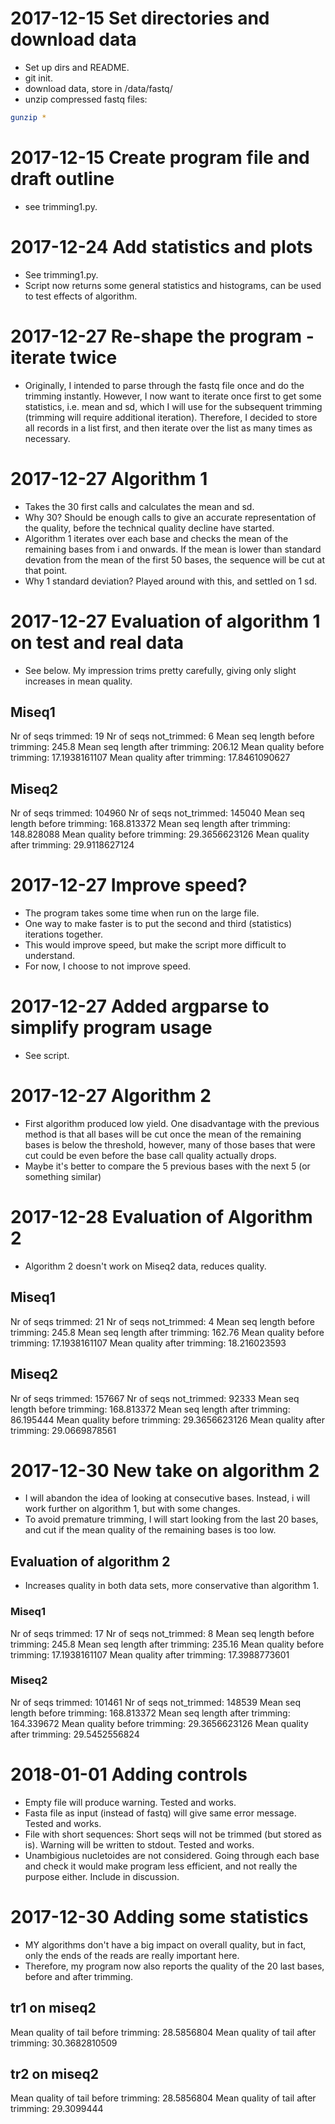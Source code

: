 # 2017-12-15 Set directories and download data
* Set up dirs and README.
* git init.
* download data, store in /data/fastq/
* unzip compressed fastq files:

```sh
gunzip *
```

# 2017-12-15 Create program file and draft outline
* see trimming1.py.

# 2017-12-24 Add statistics and plots
* See trimming1.py.
* Script now returns some general statistics and histograms, can be used to test effects of algorithm.


# 2017-12-27 Re-shape the program - iterate twice
* Originally, I intended to parse through the fastq file once and do the trimming instantly. However, I now want to iterate once first to get some statistics, i.e. mean and sd, which I will use for the subsequent trimming (trimming will require additional iteration). Therefore, I decided to store all records in a list first, and then iterate over the list as many times as necessary.

# 2017-12-27 Algorithm 1
* Takes the 30 first calls and calculates the mean and sd.
* Why 30? Should be enough calls to give an accurate representation of the quality, before the technical quality decline have started.
* Algorithm 1 iterates over each base and checks the mean of the remaining bases from i and onwards. If the mean is lower than  standard devation from the mean of the first 50 bases, the sequence will be cut at that point.
* Why 1 standard deviation? Played around with this, and settled on 1 sd.

# 2017-12-27 Evaluation of algorithm 1 on test and real data
* See below. My impression trims pretty carefully, giving only slight increases in mean quality.

## Miseq1
Nr of seqs trimmed: 19
Nr of seqs not_trimmed: 6
Mean seq length before trimming: 245.8
Mean seq length after trimming: 206.12
Mean quality before trimming: 17.1938161107
Mean quality after trimming: 17.8461090627

## Miseq2
Nr of seqs trimmed: 104960
Nr of seqs not_trimmed: 145040
Mean seq length before trimming: 168.813372
Mean seq length after trimming: 148.828088
Mean quality before trimming: 29.3656623126
Mean quality after trimming: 29.9118627124

# 2017-12-27 Improve speed?
* The program takes some time when run on the large file.
* One way to make faster is to put the second and third (statistics) iterations together.
* This would improve speed, but make the script more difficult to understand.
* For now, I choose to not improve speed.

# 2017-12-27 Added argparse to simplify program usage
* See script.

# 2017-12-27 Algorithm 2
* First algorithm produced low yield. One disadvantage with the previous method is that all bases will be cut once the mean of the remaining bases is below the threshold, however, many of those bases that were cut could be even before the base call quality actually drops.
* Maybe it's better to compare the 5 previous bases with the next 5 (or something similar)

# 2017-12-28 Evaluation of Algorithm 2
* Algorithm 2 doesn't work on Miseq2 data, reduces quality.

## Miseq1
Nr of seqs trimmed: 21
Nr of seqs not_trimmed: 4
Mean seq length before trimming: 245.8
Mean seq length after trimming: 162.76
Mean quality before trimming: 17.1938161107
Mean quality after trimming: 18.216023593

## Miseq2
Nr of seqs trimmed: 157667
Nr of seqs not_trimmed: 92333
Mean seq length before trimming: 168.813372
Mean seq length after trimming: 86.195444
Mean quality before trimming: 29.3656623126
Mean quality after trimming: 29.0669878561

# 2017-12-30 New take on algorithm 2
* I will abandon the idea of looking at consecutive bases. Instead, i will work further on algorithm 1, but with some changes.
* To avoid premature trimming, I will start looking from the last 20 bases, and cut if the mean quality of the remaining bases is too low.

## Evaluation of algorithm 2
* Increases quality in both data sets, more conservative than algorithm 1.

### Miseq1
Nr of seqs trimmed: 17
Nr of seqs not_trimmed: 8
Mean seq length before trimming: 245.8
Mean seq length after trimming: 235.16
Mean quality before trimming: 17.1938161107
Mean quality after trimming: 17.3988773601

### Miseq2
Nr of seqs trimmed: 101461
Nr of seqs not_trimmed: 148539
Mean seq length before trimming: 168.813372
Mean seq length after trimming: 164.339672
Mean quality before trimming: 29.3656623126
Mean quality after trimming: 29.5452556824

# 2018-01-01 Adding controls
* Empty file will produce warning. Tested and works.
* Fasta file as input (instead of fastq) will give same error message. Tested and works.
* File with short sequences: Short seqs will not be trimmed (but stored as is). Warning will be written to stdout. Tested and works.
* Unambigious nucletoides are not considered. Going through each base and check it would make program less efficient, and not really the purpose either. Include in discussion.

# 2017-12-30 Adding some statistics
* MY algorithms don't have a big impact on overall quality, but in fact, only the ends of the reads are really important here.
* Therefore, my program now also reports the quality of the 20 last bases, before and after trimming.

## tr1 on miseq2
Mean quality of tail before trimming: 28.5856804
Mean quality of tail after trimming: 30.3682810509
## tr2 on miseq2
Mean quality of tail before trimming: 28.5856804
Mean quality of tail after trimming: 29.3099444
